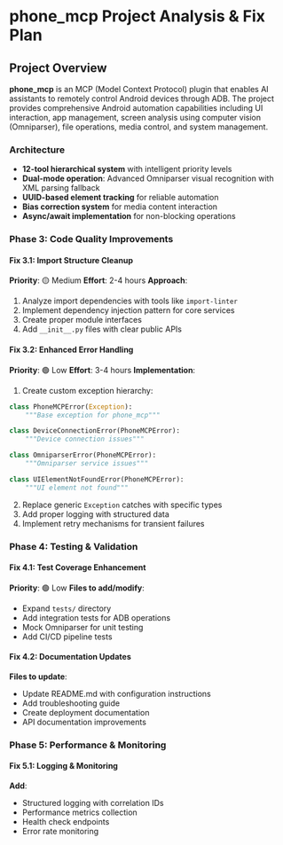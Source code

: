 # phone_mcp Project Analysis & Fix Plan

## Project Overview

**phone_mcp** is an MCP (Model Context Protocol) plugin that enables AI assistants to remotely control Android devices through ADB. The project provides comprehensive Android automation capabilities including UI interaction, app management, screen analysis using computer vision (Omniparser), file operations, media control, and system management.

### Architecture
- **12-tool hierarchical system** with intelligent priority levels
- **Dual-mode operation**: Advanced Omniparser visual recognition with XML parsing fallback
- **UUID-based element tracking** for reliable automation
- **Bias correction system** for media content interaction
- **Async/await implementation** for non-blocking operations



### Phase 3: Code Quality Improvements

#### Fix 3.1: Import Structure Cleanup
**Priority**: 🟡 Medium
**Effort**: 2-4 hours
**Approach**:
1. Analyze import dependencies with tools like `import-linter`
2. Implement dependency injection pattern for core services
3. Create proper module interfaces
4. Add `__init__.py` files with clear public APIs

#### Fix 3.2: Enhanced Error Handling
**Priority**: 🟢 Low
**Effort**: 3-4 hours
**Implementation**:
1. Create custom exception hierarchy:
```python
class PhoneMCPError(Exception):
    """Base exception for phone_mcp"""

class DeviceConnectionError(PhoneMCPError):
    """Device connection issues"""

class OmniparserError(PhoneMCPError):
    """Omniparser service issues"""

class UIElementNotFoundError(PhoneMCPError):
    """UI element not found"""
```

2. Replace generic `Exception` catches with specific types
3. Add proper logging with structured data
4. Implement retry mechanisms for transient failures

### Phase 4: Testing & Validation

#### Fix 4.1: Test Coverage Enhancement
**Priority**: 🟢 Low
**Files to add/modify**:
- Expand `tests/` directory
- Add integration tests for ADB operations
- Mock Omniparser for unit testing
- Add CI/CD pipeline tests

#### Fix 4.2: Documentation Updates
**Files to update**:
- Update README.md with configuration instructions
- Add troubleshooting guide
- Create deployment documentation
- API documentation improvements

### Phase 5: Performance & Monitoring

#### Fix 5.1: Logging & Monitoring
**Add**:
- Structured logging with correlation IDs
- Performance metrics collection
- Health check endpoints
- Error rate monitoring



